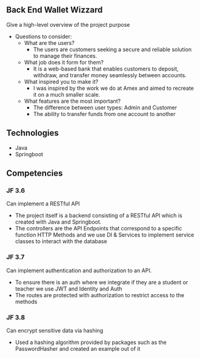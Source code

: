 ## Back End Wallet Wizzard
Give a high-level overview of the project purpose
- Questions to consider:
    - What are the users?
      - The users are customers seeking a secure and reliable solution to manage their finances.
    - What job does it form for them?
      - It is a web-based bank that enables customers to deposit, withdraw, and transfer money seamlessly between accounts.
    - What inspired you to make it?
      - I was inspired by the work we do at Amex and aimed to recreate it on a much smaller scale.
    - What features are the most important?
      - The difference between user types: Admin and Customer
      - The ability to transfer funds from one account to another

## Technologies
* Java
* Springboot

## Competencies
### JF 3.6
Can implement a RESTful API
* The project itself is a backend consisting of a RESTful API which is created with Java and Springboot.
* The controllers are the API Endpoints that correspond to a specific function HTTP Methods and we use DI & Services to implement service classes to interact with the database

### JF 3.7
Can implement authentication and authorization to an API.
* To ensure there is an auth where we integrate if they are a student or teacher we use JWT and Identity and Auth 
* The routes are protected with authorization to restrict access to the methods

### JF 3.8
Can encrypt sensitive data via hashing
* Used a hashing algorithm provided by packages such as the PasswordHasher and created an example out of it
